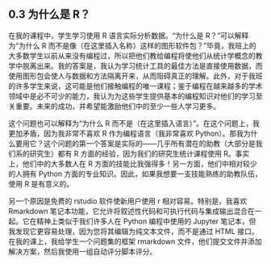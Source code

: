## 0.3 为什么是 R？

在我的课程中，学生学习使用 R 语言实际分析数据。“为什么是 R？”可以解释为“为什么 R 而不是像（在这里插入名称）这样的图形软件包？”毕竟，我班上的大多数学生以前从来没有编程过，所以把他们教给编程将使他们从统计学概念的教学中脱离出来。我的答案是，我认为学习统计工具的最佳方法是直接使用数据，而使用图形包会使人与数据和方法隔离开来，从而阻碍真正的理解。此外，对于我班的许多学生来说，这可能是他们接触编程的唯一课程；鉴于编程在越来越多的学术领域中是必不可少的能力，我认为为这些学生提供基本的编程知识对他们的学习至关重要。未来的成功，并希望能激励他们中的至少一些人学习更多。

这个问题也可以解释为“为什么 R 而不是（在这里插入语言）”。在这个问题上，我更加矛盾，因为我非常不喜欢 R 作为编程语言（我非常喜欢 Python）。那我为什么要用它？这个问题的第一个答案是实际的——几乎所有潜在的助教（大部分是我们系的研究生）都有 R 方面的经验，因为我们的研究生统计课程使用 R。事实上，他们中的大多数人在 R 方面的技能比我强得多！另一方面，他们中相对较少的人拥有 Python 方面的专业知识。因此，如果我想要一支技能熟练的助教队伍，使用 R 是有意义的。

另一个原因是免费的 rstudio 软件使新用户使用 r 相对容易。特别是，我喜欢 Rmarkdown 笔记本功能，它允许将叙述性代码和可执行代码与集成输出混合在一起。它在精神上类似于我们许多人在 Python 编程中使用的 Jupyter 笔记本，但我发现它更容易处理，因为您将其编辑为纯文本文件，而不是通过 HTML 接口。在我的课上，我给学生一个问题集的框架 rmarkdown 文件，他们提交文件并添加解决方案，然后我使用一组自动评分脚本评分。